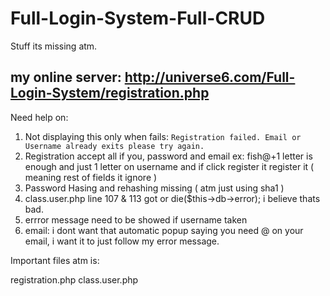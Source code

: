 # Full-Login-System-Full-CRUD

Stuff its missing atm.

my online server: http://universe6.com/Full-Login-System/registration.php
----------------------------------------------
Need help on:
1. Not displaying this only when fails: ```Registration failed. Email or Username already exits please try again.```
2. Registration accept all if you, password and email ex: fish@+1 letter is enough and just 1 letter on username and if click register it register it ( meaning rest of fields it ignore )
3. Password Hasing and rehashing missing ( atm just using sha1 )
4. class.user.php line 107 & 113 got  or die($this->db->error); i believe thats bad.
5. errror message need to be showed if username taken
6. email: i dont want that automatic popup saying you need @ on your email, i want it to just follow my error message.

Important files atm is: 

registration.php
class.user.php
